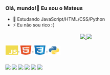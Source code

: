 ### Olá, mundo!👋 Eu sou o Mateus

- 🌱 Estudando JavaScript/HTML/CSS/Python
- ⚡ Eu não sou rico :(

<div align="center">
  <a href="https://github.com/teucosta">
  <img height="170em" src="https://github-readme-stats.vercel.app/api?username=teucosta16&show_icons=true&theme=tokyonight&include_all_commits=true&count_private=true"/>
  <img height="170em" src="https://github-readme-stats.vercel.app/api/top-langs/?username=teucosta16&layout=compact&langs_count=7&theme=tokyonight"/>
</div>

<div style="display: inline_block"><br>
  <img align="center" alt="Teu-Js" height="30" width="40" src="https://raw.githubusercontent.com/devicons/devicon/master/icons/javascript/javascript-plain.svg">
  <img align="center" alt="Teu-HTML" height="30" width="40" src="https://raw.githubusercontent.com/devicons/devicon/master/icons/html5/html5-original.svg">
  <img align="center" alt="Teu-CSS" height="30" width="40" src="https://raw.githubusercontent.com/devicons/devicon/master/icons/css3/css3-original.svg">
  <img align="center" alt="Teu-Python" height="30" width="40" src="https://raw.githubusercontent.com/devicons/devicon/master/icons/python/python-original.svg">
</div>

##

<div>
  <a href="https://https://www.instagram.com/umpretonerd/" target="_blank"><img src="https://img.shields.io/badge/-Instagram-%23E4405F?style=for-the-badge&logo=instagram&logoColor=white" target="_blank"></a>
  <a href = "mailto:teu.costa.16@gmail.com"><img src="https://img.shields.io/badge/Gmail-D14836?style=for-the-badge&logo=gmail&logoColor=white" target="_blank"></a>
  <a href="https://www.linkedin.com/in/mateus-costa-4078b873/" target="_blank"><img src="https://img.shields.io/badge/-LinkedIn-%230077B5?style=for-the-badge&logo=linkedin&logoColor=white" target="_blank"></a> 
  <a href="https://www.whatsapp.com/77988449834/" target="_blank"><img src="https://img.shields.io/badge/WhatsApp-25D366?style=for-the-badge&logo=whatsapp&logoColor=white"></a> 
  <a href="https://twitter.com/umpretonerd"target="_blank"><img src="https://img.shields.io/badge/Twitter-1DA1F2?style=for-the-badge&logo=twitter&logoColor=white"></a> 
  <a href="https://open.spotify.com/user/22ilevxkf5ygkhbytpcxkd2ua"><img src="https://img.shields.io/badge/Spotify-1ED760?&style=for-the-badge&logo=spotify&logoColor=white"></a> 

  
  
  
</div>
